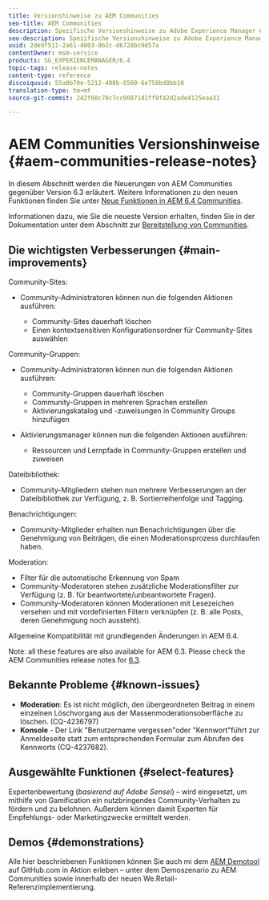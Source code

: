 ```yaml
---
title: Versionshinweise zu AEM Communities
seo-title: AEM Communities
description: Spezifische Versionshinweise zu Adobe Experience Manager 6.4. Communities
seo-description: Spezifische Versionshinweise zu Adobe Experience Manager 6.4. Communities
uuid: 2de9f511-2a61-4003-9b2c-d6728bc9d57a
contentOwner: msm-service
products: SG_EXPERIENCEMANAGER/6.4
topic-tags: release-notes
content-type: reference
discoiquuid: 55a0b70e-5212-408b-8560-6e758bd8bb10
translation-type: tm+mt
source-git-commit: 242f60c70c7cc00871d2ff9f42d2ade4125eaa31

---
```



# AEM Communities Versionshinweise {#aem-communities-release-notes}

In diesem Abschnitt werden die Neuerungen von AEM Communities gegenüber Version 6.3 erläutert. Weitere Informationen zu den neuen Funktionen finden Sie unter [Neue Funktionen in AEM 6.4 Communities](/help/communities/whats-new-aem-communities.md).

Informationen dazu, wie Sie die neueste Version erhalten, finden Sie in der Dokumentation unter dem Abschnitt zur [Bereitstellung von Communities](/help/communities/deploy-communities.md#latest-releases).

## Die wichtigsten Verbesserungen {#main-improvements}

Community-Sites:

* Community-Administratoren können nun die folgenden Aktionen ausführen:

   * Community-Sites dauerhaft löschen
   * Einen kontextsensitiven Konfigurationsordner für Community-Sites auswählen

Community-Gruppen:

* Community-Administratoren können nun die folgenden Aktionen ausführen:

   * Community-Gruppen dauerhaft löschen
   * Community-Gruppen in mehreren Sprachen erstellen
   * Aktivierungskatalog und -zuweisungen in Community Groups hinzufügen

* Aktivierungsmanager können nun die folgenden Aktionen ausführen:

   * Ressourcen und Lernpfade in Community-Gruppen erstellen und zuweisen

Dateibibliothek:

* Community-Mitgliedern stehen nun mehrere Verbesserungen an der Dateibibliothek zur Verfügung, z. B. Sortierreihenfolge und Tagging.

Benachrichtigungen:

* Community-Mitglieder erhalten nun Benachrichtigungen über die Genehmigung von Beiträgen, die einen Moderationsprozess durchlaufen haben.

Moderation:

* Filter für die automatische Erkennung von Spam
* Community-Moderatoren stehen zusätzliche Moderationsfilter zur Verfügung (z. B. für beantwortete/unbeantwortete Fragen).
* Community-Moderatoren können Moderationen mit Lesezeichen versehen und mit vordefinierten Filtern verknüpfen (z. B. alle Posts, deren Genehmigung noch aussteht).

Allgemeine Kompatibilität mit grundlegenden Änderungen in AEM 6.4.

Note: all these features are also available for AEM 6.3. Please check the AEM Communities release notes for [6.3](https://helpx.adobe.com/experience-manager/6-3/release-notes.html).

## Bekannte Probleme {#known-issues}

* **Moderation**: Es ist nicht möglich, den übergeordneten Beitrag in einem einzelnen Löschvorgang aus der Massenmoderationsoberfläche zu löschen. (CQ-4236797)
* **Konsole** - Der Link &quot;Benutzername vergessen&quot;oder &quot;Kennwort&quot;führt zur Anmeldeseite statt zum entsprechenden Formular zum Abrufen des Kennworts (CQ-4237682).

## Ausgewählte Funktionen {#select-features}

Expertenbewertung (*basierend auf Adobe Sensei*) – wird eingesetzt, um mithilfe von Gamification ein nutzbringendes Community-Verhalten zu fördern und zu belohnen. Außerdem können damit Experten für Empfehlungs- oder Marketingzwecke ermittelt werden.

## Demos {#demonstrations}

Alle hier beschriebenen Funktionen können Sie auch mi dem [AEM Demotool](https://github.com/Adobe-Marketing-Cloud/aem-demo-machine/wiki) auf GitHub.com in Aktion erleben – unter dem Demoszenario zu AEM Communities sowie innerhalb der neuen We.Retail-Referenzimplementierung.
